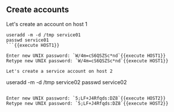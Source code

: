 

## Create accounts

Let's create an account on host 1
```
useradd -m -d /tmp service01
passwd service01
```{{execute HOST1}}

Enter new UNIX password: `W/4m=cS6QSZSc*nd`{{execute HOST1}}
Retype new UNIX password: `W/4m=cS6QSZSc*nd`{{execute HOST1}}

Let's create a service account on host 2

```
useradd -m -d /tmp service02
passwd service02
```{{execute HOST2}}

Enter new UNIX password: `5;LF+J4Rfqds:DZ8`{{execute HOST2}}
Retype new UNIX password: `5;LF+J4Rfqds:DZ8`{{execute HOST2}}


